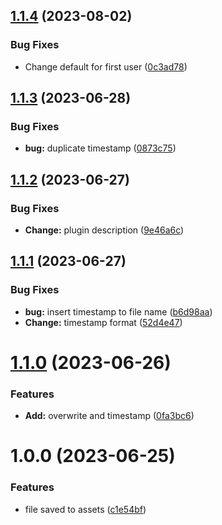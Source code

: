 ## [1.1.4](https://github.com/YU000jp/logseq-plugin-multiple-assets/compare/v1.1.3...v1.1.4) (2023-08-02)


### Bug Fixes

* Change default for first user ([0c3ad78](https://github.com/YU000jp/logseq-plugin-multiple-assets/commit/0c3ad78cd84ec2b578b3642fd79d4b608ae11373))

## [1.1.3](https://github.com/YU000jp/logseq-plugin-multiple-assets/compare/v1.1.2...v1.1.3) (2023-06-28)


### Bug Fixes

* **bug:** duplicate timestamp ([0873c75](https://github.com/YU000jp/logseq-plugin-multiple-assets/commit/0873c7502a78a1062c27f2de5f42a633f980b9d7))

## [1.1.2](https://github.com/YU000jp/logseq-plugin-multiple-assets/compare/v1.1.1...v1.1.2) (2023-06-27)


### Bug Fixes

* **Change:** plugin description ([9e46a6c](https://github.com/YU000jp/logseq-plugin-multiple-assets/commit/9e46a6ced3cc11a41b2decce9603d9f8ba4ca33d))

## [1.1.1](https://github.com/YU000jp/logseq-plugin-multiple-assets/compare/v1.1.0...v1.1.1) (2023-06-27)


### Bug Fixes

* **bug:** insert timestamp to file name ([b6d98aa](https://github.com/YU000jp/logseq-plugin-multiple-assets/commit/b6d98aabced8d5f17a4cb5cec57fb23388eb5bf3))
* **Change:** timestamp format ([52d4e47](https://github.com/YU000jp/logseq-plugin-multiple-assets/commit/52d4e475200d94d452a1b63b553d9179fcd979b2))

# [1.1.0](https://github.com/YU000jp/logseq-plugin-multiple-assets/compare/v1.0.0...v1.1.0) (2023-06-26)


### Features

* **Add:** overwrite and timestamp ([0fa3bc6](https://github.com/YU000jp/logseq-plugin-multiple-assets/commit/0fa3bc69276cc8eda251c07743f7b55c87857f98))

# 1.0.0 (2023-06-25)


### Features

* file saved to assets ([c1e54bf](https://github.com/YU000jp/logseq-plugin-multiple-assets/commit/c1e54bf4373d1ae60e7b1e34aeda790aa36fbb37))
